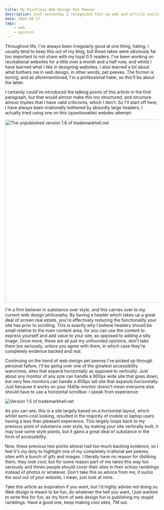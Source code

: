 ```yaml
---
title: My Pointless Web Design Pet Peeves
description: Just yesterday I recognized that my web and article sections were nearly identical, unfortunately, this will be keeping that trend going, as I'll be ranting about web design elements I dislike. This article is solely based on my opinions, and the evidence used is fringe at best. Deeply scientific stuff.
date: 2024-08-17
tags: 
    - web
    - opinion
---
```


Throughout life, I've always been irregularly good at one thing, hating. I usually tend to keep this out of my blog, but these takes were obviously far too important to not share with my loyal 0.5 readers. I've been working on recreational websites for a little over a month and a half now, and whilst I have learned what I like in designing websites, I also learned a lot about what bothers me in web design, in other words, pet peeves. The former is boring, and as aforementioned, I'm a professional hater, so this'll be about the latter.

I certainly could've introduced the talking points of this article in the first paragraph, but that would almost make this too structured, and structure almost implies that I have valid criticisms, which I don't. So I'll start off here, I have always been irrationally bothered by absurdly large headers, I actually tried using one on this (questionable) webdev attempt:

<img src="/img/tm16.png" alt=" The unpublished version 1.6 of trademarkhell.net " height="600px" style="display: block; margin: 0 auto"/>

I'm a firm believer in substance over style, and this carries over to my current web design philosophy. By having a header which takes up a great deal of screen real estate, you're effectively reducing the functionality your site has prior to scrolling. This is exactly why I believe headers should be small relative to the main content area, for you can use the content to express yourself and add value to your site, as opposed to adding a silly image. Once more, these are all just my unfounded opinions, don't take them too seriously, unless you  agree with them, in which case they're completely evidence backed and real.

Continuing on the trend of web design pet peeves I've picked up through personal failure, I'll be going over one of the greatest accessibility warcrimes, sites that expand horizontally as opposed to vertically. Just about any monitor of any size can handle a 900px wide site that goes down, but very few monitors can handle a 600px tall site that expands horizontally. Just because it works on your 1440p monitor doesn't mean everyone else should have to use a horizontal scrollbar. I speak from experience: 

<img src="/img/tm152.png" alt="Version 1.5 of trademarkhell.net "  style="display: block; margin: 0 auto"/>

As you can see, this is a site largely based on a horizontal layout, which whilst semi-cool looking, resulted in the majority of mobile or laptop users having a less than pleasant experience. This largely loops back to my previous point of substance over style, by making your site vertically built, it may lose some style points, but it gains a great deal of substance in the form of accessibility.

Now, these previous two points almost had too much backing evidence, so  I feel it's my duty to highlight one of my completely irrational pet peeves, sites with a bunch of gifs and images. I literally have no reason for disliking them, they look cool, but for some reason part of me takes this way too seriously and thinks people should cover their sites in their schizo ramblings instead of photos or whatever. Don't take this as advice from me, it sucks the soul out of your website, I mean, just look at mine. 

Take this article as inspiration if you want, but I'd highly advise not doing so. Web design is meant to be fun, do whatever the hell you want, I just wanted to write this for fun, as my form of web design fun is publishing my stupid ramblings. Have a good one, keep making cool sites, TM out.